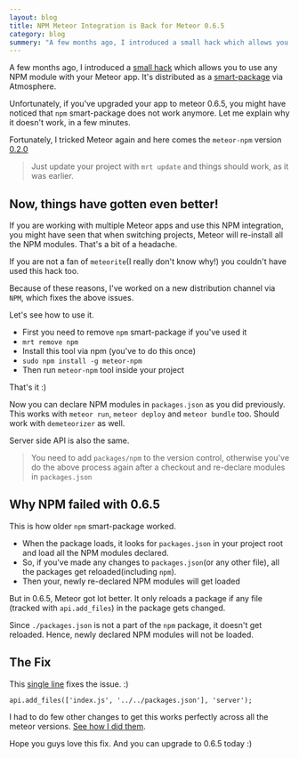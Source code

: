 ```yaml
---
layout: blog
title: NPM Meteor Integration is Back for Meteor 0.6.5
category: blog
summery: "A few months ago, I introduced a small hack which allows you to use any NPM module with your Meteor app. Unfortunately it doesn't play nice with Meteor version 0.6.5. Here comes the fix."
---
```


A few months ago, I introduced a [small hack](http://meteorhacks.com/complete-npm-integration-for-meteor.html) which allows you to use any NPM module with your Meteor app. It's distributed as a [smart-package](https://atmosphere.meteor.com/package/npm) via Atmosphere.

Unfortunately, if you've upgraded your app to meteor 0.6.5, you might have noticed that `npm` smart-package does not work anymore. Let me explain why it doesn't work, in a few minutes.

Fortunately, I tricked Meteor again and here comes the `meteor-npm` version [0.2.0](https://github.com/arunoda/meteor-npm)

> Just update your project with `mrt update` and things should work, as it was earlier.

## Now, things have gotten even better!

If you are working with multiple Meteor apps and use this NPM integration, you might have seen that when switching projects, Meteor will re-install all the NPM modules. That's a bit of a headache.

If you are not a fan of `meteorite`(I really don't know why!) you couldn't have used this hack too.

Because of these reasons, I've worked on a new distribution channel via `NPM`, which fixes the above issues. 

Let's see how to use it.

* First you need to remove `npm` smart-package if you've used it
* `mrt remove npm`
* Install this tool via npm (you've to do this once) 
* `sudo npm install -g meteor-npm`
* Then run `meteor-npm` tool inside your project

That's it :)

Now you can declare NPM modules in `packages.json` as you did previously. This works with `meteor run`, `meteor deploy` and `meteor bundle` too. Should work with `demeteorizer` as well.

Server side API is also the same.

> You need to add `packages/npm` to the version control, otherwise you've do the above process again after a checkout and re-declare modules in `packages.json`

## Why NPM failed with 0.6.5

This is how older `npm` smart-package worked.

* When the package loads, it looks for `packages.json` in your project root and load all the NPM modules declared.
* So, if you've made any changes to `packages.json`(or any other file), all the packages get reloaded(including `npm`).
* Then your, newly re-declared NPM modules will get loaded

But in 0.6.5, Meteor got lot better. It only reloads a package if any file (tracked with `api.add_files`) in the package gets changed. 

Since `./packages.json` is not a part of the `npm` package, it doesn't get reloaded. Hence, newly declared NPM modules will not be loaded.

## The Fix

This [single line](https://github.com/arunoda/meteor-npm/blob/master/package.js#L25) fixes the issue. :)

    api.add_files(['index.js', '../../packages.json'], 'server');

I had to do few other changes to get this works perfectly across all the meteor versions. [See how I did them](https://github.com/arunoda/meteor-npm/blob/master/package.js).

Hope you guys love this fix. And you can upgrade to 0.6.5 today :)